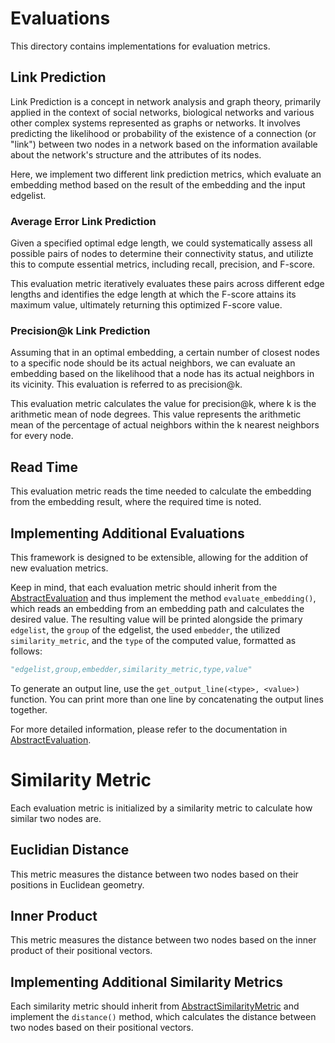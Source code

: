 # Evaluations
This directory contains implementations for evaluation metrics.

## Link Prediction

Link Prediction is a concept in network analysis and graph theory, primarily applied in the context of social networks, biological networks and various other complex systems represented as graphs or networks. It involves predicting the likelihood or probability of the existence of a connection (or "link") between two nodes in a network based on the information available about the network's structure and the attributes of its nodes.

Here, we implement two different link prediction metrics, which evaluate an embedding method based on the result of the embedding and the input edgelist.

### Average Error Link Prediction
Given a specified optimal edge length, we could systematically assess all possible pairs of nodes to determine their connectivity status, and utilizte this to compute essential metrics, including recall, precision, and F-score. 

This evaluation metric iteratively evaluates these pairs across different edge lengths and identifies the edge length at which the F-score attains its maximum value, ultimately returning this optimized F-score value.

### Precision@k Link Prediction
Assuming that in an optimal embedding, a certain number of closest nodes to a specific node should be its actual neighbors, we can evaluate an embedding based on the likelihood that a node has its actual neighbors in its vicinity. This evaluation is referred to as precision@k.

This evaluation metric calculates the value for precision@k, where k is the arithmetic mean of node degrees. This value represents the arithmetic mean of the percentage of actual neighbors within the k nearest neighbors for every node.

## Read Time
This evaluation metric reads the time needed to calculate the embedding from the embedding result, where the required time is noted.

## Implementing Additional Evaluations
This framework is designed to be extensible, allowing for the addition of new evaluation metrics.

Keep in mind, that each evaluation metric should inherit from the [AbstractEvaluation](abstract_evaluation.py) and thus implement the method `evaluate_embedding()`, which reads an embedding from an embedding path and calculates the desired value. The resulting value will be printed alongside the primary `edgelist`, the `group` of the edgelist, the used `embedder`, the utilized `similarity_metric`, and the `type` of the computed value, formatted as follows:
```python
"edgelist,group,embedder,similarity_metric,type,value"
```
To generate an output line, use the `get_output_line(<type>, <value>)` function. You can print more than one line by concatenating the output lines together.

For more detailed information, please refer to the documentation in [AbstractEvaluation](abstract_evaluation.py).

# Similarity Metric
Each evaluation metric is initialized by a similarity metric to calculate how similar two nodes are.

## Euclidian Distance
This metric measures the distance between two nodes based on their positions in Euclidean geometry.

## Inner Product
This metric measures the distance between two nodes based on the inner product of their positional vectors.

## Implementing Additional Similarity Metrics
Each similarity metric should inherit from [AbstractSimilarityMetric](similarity_metric.py) and implement the `distance()` method, which calculates the distance between two nodes based on their positional vectors.
